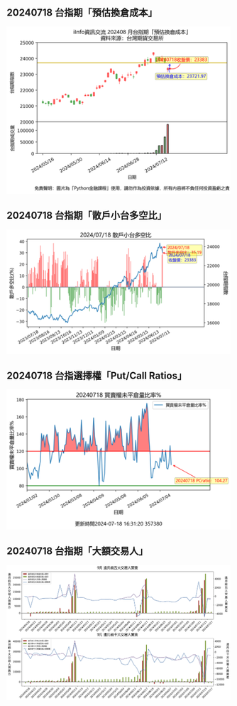 ## 20240718 台指期「預估換倉成本」
![](images/txfcost.png)

## 20240718 台指期「散戶小台多空比」
![](images/bbiri.png)

## 20240718 台指選擇權「Put/Call Ratios」
![](images/pcratio.png)

## 20240718 台指期「大額交易人」
![](images/blocktrade.png)

